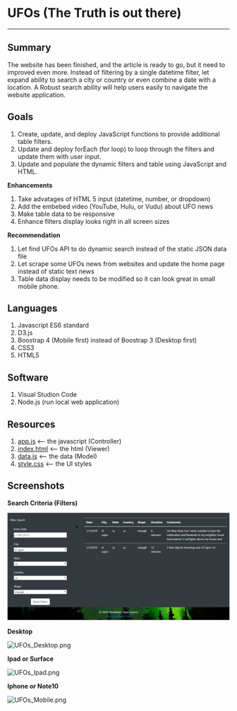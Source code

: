 # UFOs (The Truth is out there)
---

**Summary**
---

The website has been finished, and the article is ready to go, but it need to improved even more. Instead of filtering by a single datetime filter, let expand ability to search a city or country or even combine a date with a location. A Robust search ability will help users easily to navigate the website application.

**Goals**
---

1. Create, update, and deploy JavaScript functions to provide additional table filters.
2. Update and deploy forEach (for loop) to loop through the filters and update them with user input.
3. Update and populate the dynamic filters and table using JavaScript and HTML.

**Enhancements**

1. Take advatages of HTML 5 input (datetime, number, or dropdown)
2. Add the embebed video (YouTube, Hulu, or Vudu) about UFO news
3. Make table data to be responsive
4. Enhance filters display looks right in all screen sizes

**Recommendation**

1. Let find UFOs API to do dynamic search instead of the static JSON data file
2. Let scrape some UFOs news from websites and update the home page instead of static text news
3. Table data display needs to be modified so it can look great in small mobile phone.

**Languages**
---

1. Javascript ES6 standard
2. D3.js
3. Boostrap 4 (Mobile first) instead of Boostrap 3 (Desktop first)
4. CSS3 
5. HTML5

**Software**
---

1. Visual Studion Code
2. Node.js (run local web application)

**Resources**
--
1. [app.js](static/js/app.js) <-- the javascript (Controller)
2. [index.html](index.html) <-- the html (Viewer)
3. [data.js](static/js/data.js) <-- the data (Model)
4. [style.css](static/css/style.css) <-- the UI styles

**Screenshots**
---

**Search Criteria (Filters)**

![UFOs_Filters.png](static/images/UFOs_Filters.png)

**Desktop**

![UFOs_Desktop.png](static/imagesUFOs_Desktop.png)

**Ipad or Surface**

![UFOs_Ipad.png](static/imagesUFOs_Ipad.png)

**Iphone or Note10**

![UFOs_Mobile.png](static/imagesUFOs_Mobile.png)


